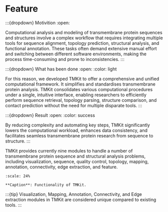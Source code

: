 # Feature

:::{dropdown} Motivition
:open:

Computational analysis and modeling of transmembrane protein sequences and structures involve a complex workflow that requires integrating multiple tools for sequence alignment, topology prediction, structural analysis, and functional annotation. These tasks often demand extensive manual effort and switching between different software environments, making the process time-consuming and prone to inconsistencies.
:::


:::{dropdown} What has been done
:open:
:color: light

For this reason, we developed TMKit to offer a comprehensive and unified computational framework. It simplifies and standardises transmembrane protein analysis. TMKit consolidates various computational procedures under a single, intuitive interface, enabling researchers to efficiently perform sequence retrieval, topology parsing, structure comparison, and contact prediction without the need for multiple disparate tools.
:::


:::{dropdown} Result
:open:
:color: success

By reducing complexity and automating key steps, TMKit significantly lowers the computational workload, enhances data consistency, and facilitates seamless transmembrane protein research from sequence to structure.
:::


TMKit provides currently nine modules to handle a number of transmembrane protein sequence and structural analysis problems, including visualization, sequence, quality control, topology, mapping, annotation, connectivity, edge extraction, and feature.

```{figure} ./img/tmkit_modules.png
:scale: 24%

**Caption**: Functionality of TMKit.
```

:::{tip}
Visualization, Mapping, Annotation, Connectivity, and Edge extraction modules in TMKit are considered unique compared to existing tools.
:::
